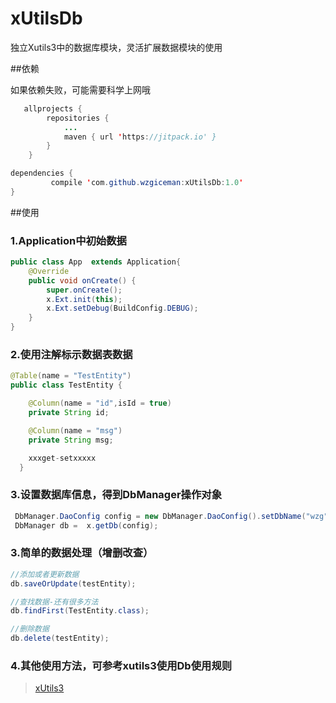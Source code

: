 # xUtilsDb
独立Xutils3中的数据库模块，灵活扩展数据模块的使用


##依赖

如果依赖失败，可能需要科学上网哦

```java
   allprojects {
		repositories {
			...
			maven { url 'https://jitpack.io' }
		}
	}

```

```java
dependencies {
	     compile 'com.github.wzgiceman:xUtilsDb:1.0'
}

```

##使用

### 1.Application中初始数据
```java
public class App  extends Application{
    @Override
    public void onCreate() {
        super.onCreate();
        x.Ext.init(this);
        x.Ext.setDebug(BuildConfig.DEBUG);
    }
}
```

### 2.使用注解标示数据表数据

```java
@Table(name = "TestEntity")
public class TestEntity {

    @Column(name = "id",isId = true)
    private String id;

    @Column(name = "msg")
    private String msg;

    xxxget-setxxxxx
  }
```

### 3.设置数据库信息，得到DbManager操作对象
```java
 DbManager.DaoConfig config = new DbManager.DaoConfig().setDbName("wzg").setDbVersion(1);
 DbManager db =  x.getDb(config);
```


### 3.简单的数据处理（增删改查）

```java
//添加或者更新数据
db.saveOrUpdate(testEntity);

//查找数据-还有很多方法
db.findFirst(TestEntity.class);

//删除数据
db.delete(testEntity);
```

### 4.其他使用方法，可参考xutils3使用Db使用规则

>[xUtils3](https://github.com/wyouflf/xUtils3)
